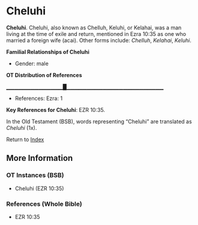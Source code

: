 # Cheluhi
**Cheluhi**. 
Cheluhi, also known as Chelluh, Keluhi, or Kelahai, was a man living at the time of exile and return, mentioned in Ezra 10:35 as one who married a foreign wife (acai). 
Other forms include: 
*Chelluh*, *Kelahai*, *Keluhi*. 




**Familial Relationships of Cheluhi**


* Gender: male


**OT Distribution of References**

▁▁▁▁▁▁▁▁▁▁▁▁▁▁█▁▁▁▁▁▁▁▁▁▁▁▁▁▁▁▁▁▁▁▁▁▁▁▁
* References: Ezra: 1



**Key References for Cheluhi**: 
EZR 10:35. 


In the Old Testament (BSB), words representing “Cheluhi” are translated as 
*Cheluhi* (1x). 




Return to [Index](00-Index.md)

## More Information

### OT Instances (BSB)

* Cheluhi (EZR 10:35)



### References (Whole Bible)

* EZR 10:35



